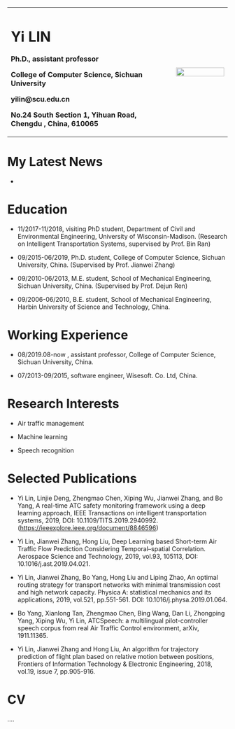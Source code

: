 <table border="0">
  <tr>
    <td width="75%">
      <h1>Yi LIN</h1>
      <p><b>Ph.D., assistant professor</b></p>
      <p><b>College of Computer Science, Sichuan University</b></p>
      <p><b>yilin@scu.edu.cn</b></p>
      <p><b>No.24 South Section 1, Yihuan Road, Chengdu , China, 610065</b></p>
    </td>
    <td width="25%">
      <img src="/zhengjianzhao.jpg" width="100%">     
    </td>
  </tr>
</table>

# My Latest News

- 

# Education 

- 11/2017-11/2018, visiting PhD student, Department of Civil and Environmental Engineering, University of Wisconsin-Madison. (Research on Intelligent Transportation Systems, supervised by Prof. Bin Ran)    

- 09/2015-06/2019, Ph.D. student, College of Computer Science, Sichuan University, China. (Supervised by Prof.  Jianwei Zhang)  

- 09/2010-06/2013, M.E. student, School of Mechanical Engineering, Sichuan University, China. (Supervised by Prof.  Dejun Ren)    

- 09/2006-06/2010, B.E. student, School of Mechanical Engineering, Harbin University of Science and Technology, China.    
  
# Working Experience    

- 08/2019.08-now , assistant professor, College of Computer Science, Sichuan University, China.      

- 07/2013-09/2015, software engineer, Wisesoft. Co. Ltd, China.    

# Research Interests

- Air traffic management  

- Machine learning    

- Speech recognition    


# Selected Publications
- Yi Lin, Linjie Deng, Zhengmao Chen, Xiping Wu, Jianwei Zhang, and Bo Yang, A real-time ATC safety monitoring framework using a deep learning approach, IEEE Transactions on intelligent transportation systems, 2019, DOI: 10.1109/TITS.2019.2940992.  (https://ieeexplore.ieee.org/document/8846596)    

- Yi Lin, Jianwei Zhang, Hong Liu, Deep Learning based Short-term Air Traffic Flow Prediction Considering Temporal–spatial Correlation. Aerospace Science and Technology, 2019, vol.93, 105113, DOI: 10.1016/j.ast.2019.04.021.    

- Yi Lin, Jianwei Zhang, Bo Yang, Hong Liu and Liping Zhao, An optimal routing strategy for transport networks with minimal transmission cost and high network capacity. Physica A: statistical mechanics and its applications, 2019, vol.521, pp.551-561. DOI: 10.1016/j.physa.2019.01.064.  

- Bo Yang, Xianlong Tan, Zhengmao Chen, Bing Wang, Dan Li, Zhongping Yang, Xiping Wu, Yi Lin, ATCSpeech: a multilingual pilot-controller speech corpus from real Air Traffic Control environment, arXiv, 1911.11365.  

- Yi Lin, Jianwei Zhang and Hong Liu, An algorithm for trajectory prediction of flight plan based on relative motion between positions, Frontiers of Information Technology & Electronic Engineering, 2018, vol.19, issue 7, pp.905-916.   


# CV
....
